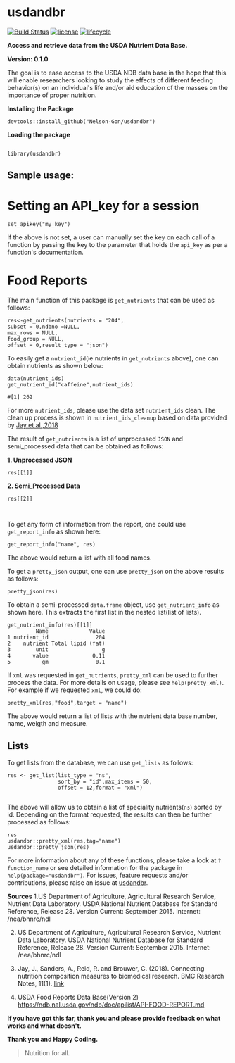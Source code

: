 # usdandbr

[![Build Status](https://travis-ci.org/Nelson-Gon/usdandbr.svg?branch=master)](https://travis-ci.org/Nelson-Gon/usdandbr)   [![license](https://img.shields.io/badge/license-GPL--2-blue.svg)](https://www.gnu.org/licenses/old-licenses/gpl-2.0.html)
[![lifecycle](https://img.shields.io/badge/lifecycle-experimental-orange.svg)](https://www.tidyverse.org/lifecycle/#experimental)


**Access and retrieve data from the USDA Nutrient Data Base.**


**Version: 0.1.0**

The goal is to ease access to the USDA NDB data base in the hope that this will enable researchers looking to study the effects of different feeding behavior(s) on an individual's life and/or aid education of the masses on the importance of proper nutrition.



**Installing the Package**

```
devtools::install_github("Nelson-Gon/usdandbr")

```

**Loading the package**

```

library(usdandbr)

```

## Sample usage:

# **Setting an API_key for a session**

```
set_apikey("my_key")

```

If the above is not set, a user can manually set the key on each call of a function by passing the key to the parameter 
that holds the `api_key` as per a function's documentation. 

# **Food Reports**
The main function of this package is `get_nutrients` that can be used as follows:

```
res<-get_nutrients(nutrients = "204", 
subset = 0,ndbno =NULL,
max_rows = NULL,
food_group = NULL,
offset = 0,result_type = "json")

```

To easily get a `nutrient_id`(ie nutrients in `get_nutrients` above), one can obtain nutrients as shown below:

```
data(nutrient_ids)
get_nutrient_id("caffeine",nutrient_ids)

#[1] 262

```
For more `nutrient_ids`, please use the data set `nutrient_ids` clean. The clean up process is shown in `nutrient_ids_cleanup` based on data provided by [Jay et al.,2018](https://link.springer.com/article/10.1186%2Fs13104-018-3997-y)


The result of `get_nutrients` is a list of unprocessed `JSON` and semi_processed data that can be obtained as follows:

**1. Unprocessed JSON**
  ```
  res[[1]]
  
  ```

**2. Semi_Processed Data**

```
res[[2]]



```

To get any form of information from the report, one could use `get_report_info` as shown here:

```
get_report_info("name", res)

```

The above would return a list with all food names.


To get a `pretty_json` output, one can use `pretty_json` on the above results as follows:

```
pretty_json(res)

```



To obtain a semi-processed `data.frame` object, use `get_nutrient_info` as shown here. This extracts the first list in the nested list(list of lists).

```
get_nutrient_info(res)[[1]]
         Name             Value
1 nutrient_id               204
2    nutrient Total lipid (fat)
3        unit                 g
4       value              0.11
5          gm               0.1

```

If `xml` was requested in `get_nutrients`, `pretty_xml` can be used to further process the data. For more details on usage, please see `help(pretty_xml)`. For example if we requested `xml`, we could do:

```
pretty_xml(res,"food",target = "name")

```

The above would return a list of lists with the nutrient data base number, name, weigth and measure. 

## **Lists**

To get lists from the database, we can use `get_lists` as follows:

```
res <- get_list(list_type = "ns",
                sort_by = "id",max_items = 50,
                offset = 12,format = "xml")
        
```

The above will allow us to obtain a list of speciality nutrients(`ns`) sorted by id. Depending on the format requested, the results can then be further processed as follows:

```
res
usdandbr::pretty_xml(res,tag="name")
usdandbr::pretty_json(res)

```


For more information about any of these functions, please take a look at `?function_name` or see detailed information for the package in `help(package="usdandbr")`. For issues, feature requests and/or contributions, please raise an issue at [usdandbr](https://www.github.com/Nelson-Gon/usdandbr).



**Sources**
1.US Department of Agriculture, Agricultural Research Service, Nutrient Data Laboratory. USDA National Nutrient Database for Standard Reference, Release 28. Version Current:  September 2015.  Internet:  /nea/bhnrc/ndl

2. US Department of Agriculture, Agricultural Research Service, Nutrient Data Laboratory. USDA National Nutrient Database for Standard Reference, Release 28. Version Current:  September 2015.  Internet:  /nea/bhnrc/ndl

3. Jay, J., Sanders, A., Reid, R. and Brouwer, C. (2018). Connecting nutrition composition measures to biomedical research. BMC Research Notes, 11(1).  [link](https://link.springer.com/article/10.1186%2Fs13104-018-3997-y)

4. USDA Food Reports Data Base(Version 2) https://ndb.nal.usda.gov/ndb/doc/apilist/API-FOOD-REPORT.md


**If you have got this far, thank you and please provide feedback on what works and what doesn't.**

**Thank you and Happy Coding.**

>Nutrition for all.
